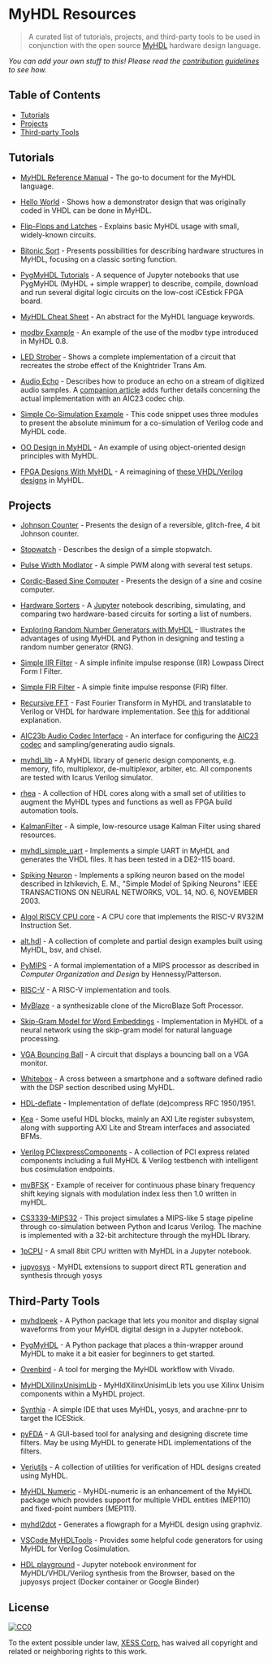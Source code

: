 # MyHDL Resources

> A curated list of tutorials, projects, and third-party tools to be used in conjunction with the
open source [MyHDL](http://myhdl.org/) hardware design language.

*You can add your own stuff to this! Please read the [contribution guidelines](contributing.md) to see how.*



## Table of Contents

<!-- TOC depthFrom:2 depthTo:6 withLinks:1 updateOnSave:1 orderedList:0 -->

- [Tutorials](#tutorials)
- [Projects](#projects)
- [Third-party Tools](#third-party-tools)

<!-- /TOC -->


## Tutorials

- [MyHDL Reference Manual](http://docs.myhdl.org/en/stable/) -
The go-to document for the MyHDL language.

- [Hello World](http://myhdl.org/docs/examples/helloworld.html) -
Shows how a demonstrator design that was originally coded in VHDL can be done in MyHDL.

- [Flip-Flops and Latches](http://myhdl.org/docs/examples/flipflops.html) -
Explains basic MyHDL usage with small, widely-known circuits.

- [Bitonic Sort](http://myhdl.org/docs/examples/bitonic/) -
Presents possibilities for describing hardware structures in MyHDL, focusing on
a classic sorting function.

- [PygMyHDL Tutorials](https://github.com/xesscorp/pygmyhdl#getting-started) -
A sequence of Jupyter notebooks that use PygMyHDL (MyHDL + simple wrapper)
to describe, compile, download and run several digital logic circuits on the
low-cost iCEstick FPGA board.

- [MyHDL Cheat Sheet](https://bitbucket.org/nico-dev/myhdl_cheat_sheet/src) -
An abstract for the MyHDL language keywords.

- [modbv Example](https://bitbucket.org/cfelton/examples/src/tip/rrs_modbv/) - 
An example of the use of the modbv type introduced in MyHDL 0.8.

- [LED Strober](https://www.fpgarelated.com/showarticle/25.php) - 
Shows a complete implementation of a circuit that recreates
the strobe effect of the Knightrider Trans Am.

- [Audio Echo](https://www.fpgarelated.com/showarticle/34.php) -
Describes how to produce an echo on a stream of digitized audio samples.
A [companion article](https://www.fpgarelated.com/showarticle/41.php) adds further details
concerning the actual implementation with an AIC23 codec chip.

- [Simple Co-Simulation Example](https://gist.github.com/j-marjanovic/1cd36b9da44280e890b6) -
This code snippet uses three modules to present the absolute minimum for a
co-simulation of Verilog code and MyHDL code.

- [OO Design in MyHDL](https://gist.github.com/josyb/2e43c9ad7ffa772d52dfd66cb660dc4a) -
An example of using object-oriented design principles with MyHDL.

- [FPGA Designs With MyHDL](http://fpga-designs-with-myhdl.readthedocs.io/en/latest/index.html) -
A reimagining of [these VHDL/Verilog designs](http://pythondsp.readthedocs.io/en/latest/pythondsp/toc.html#fpga-designs-with-verilog-and-systemverilog) in MyHDL.


## Projects

- [Johnson Counter](http://myhdl.org/docs/examples/jc2.html) -
Presents the design of a reversible, glitch-free, 4 bit Johnson counter.

- [Stopwatch](http://myhdl.org/docs/examples/stopwatch/) -
Describes the design of a simple stopwatch.

- [Pulse Width Modlator](https://bitbucket.org/cfelton/examples/src/tip/pwm?at=default) -
A simple PWM along with several test setups.

- [Cordic-Based Sine Computer](http://myhdl.org/docs/examples/sinecomp/) -
Presents the design of a sine and cosine computer.

- [Hardware Sorters](https://github.com/xesscorp/Hardware-Sorters) -
A [Jupyter](jupyter.org) notebook describing, simulating, and comparing 
two hardware-based circuits for sorting a list of numbers.

- [Exploring Random Number Generators with MyHDL](https://github.com/xesscorp/CAT-Board/blob/master/tests/RNG_with_MyHDL.ipynb) -
Illustrates the advantages of using MyHDL and Python in designing and testing a random number generator (RNG).

- [Simple IIR Filter](https://bitbucket.org/cfelton/examples/src/tip/siir/) -
A simple infinite impulse response (IIR) Lowpass Direct Form I Filter.

- [Simple FIR Filter](https://bitbucket.org/cfelton/examples/src/tip/firfilt?at=default) -
A simple finite impulse response (FIR) filter.

- [Recursive FFT](https://bitbucket.org/cfelton/examples/src/tip/rfft/) -
Fast Fourier Transform in MyHDL and translatable to Verilog or VHDL for hardware implementation.
See [this](https://www.dsprelated.com/showcode/16.php) for additional explanation.

- [AIC23b Audio Codec Interface](https://bitbucket.org/cfelton/examples/src/tip/mycores/aic23?at=default) -
An interface for configuring the [AIC23 codec](http://www.ti.com/product/TLV320AIC23B) and sampling/generating audio signals.

- [myhdl_lib](https://github.com/nkavaldj/myhdl_lib) -
A MyHDL library of generic design components, e.g. memory, fifo, multiplexor, de-multiplexor, arbiter, etc. All components are tested with Icarus Verilog simulator.

- [rhea](https://github.com/cfelton/rhea) -
A collection of HDL cores along with a small set of utilities to augment the MyHDL types and functions as well as FPGA build automation tools.

- [KalmanFilter](https://github.com/josyb/KalmanFilter) - 
A simple, low-resource usage Kalman Filter using shared resources.

- [myhdl_simple_uart](https://github.com/andrecp/myhdl_simple_uart) - 
Implements a simple UART in MyHDL and generates the VHDL files. It has been tested in a DE2-115 board.

- [Spiking Neuron](https://github.com/CodeReclaimers/myhdl-experiments/blob/master/izhikevitch/neuron.py) -
Implements a spiking neuron based on the model described in
Izhikevich, E. M., "Simple Model of Spiking Neurons"
IEEE TRANSACTIONS ON NEURAL NETWORKS, VOL. 14, NO. 6, NOVEMBER 2003.

- [Algol RISCV CPU core](https://github.com/AngelTerrones/Algol) -
A CPU core that implements the RISC-V RV32IM Instruction Set.

- [alt.hdl](https://github.com/cfelton/alt.hdl) -
A collection of complete and partial design examples built using MyHDL, bsv, and chisel.

- [PyMIPS](https://github.com/mgaitan/pymips) -
A formal implementation of a MIPS processor as described in *Computer Organization and Design* by Hennessy/Patterson.

- [RISC-V](https://github.com/jck/riscv) -
A RISC-V implementation and tools.

- [MyBlaze](https://github.com/wware/myblaze) -
a synthesizable clone of the MicroBlaze Soft Processor.

- [Skip-Gram Model for Word Embeddings](https://github.com/gw0/rs-skip-gram-in-myhdl) -
Implementation in MyHDL of a neural network using the skip-gram model for natural language processing.

- [VGA Bouncing Ball](https://github.com/on1arf/myhdl-vga_bounceball) -
A circuit that displays a bouncing ball on a VGA monitor.

- [Whitebox](https://github.com/testaco/whitebox) -
A cross between a smartphone and a software defined radio with the DSP section described using MyHDL.

- [HDL-deflate](https://github.com/tomtor/HDL-deflate) -
Implementation of deflate (de)compress RFC 1950/1951.

- [Kea](https://github.com/SmartAcoustics/Kea) -
Some useful HDL blocks, mainly an AXI Lite register subsystem, along with supporting AXI Lite and Stream interfaces and associated BFMs.

- [Verilog PCIexpressComponents](https://github.com/mongrelgem/Verilog-PCIexpress-Components) -
A collection of PCI express related components including a full MyHDL & Verilog testbench with intelligent bus cosimulation endpoints.

- [myBFSK](https://github.com/Hypotalamus/myBFSK) -
Example of receiver for continuous phase binary frequency shift keying signals with modulation index less then 1.0 written in myHDL.

- [CS3339-MIPS32](https://github.com/grantslape/CS3339-MIPS32) -
This project simulates a MIPS-like 5 stage pipeline through co-simulation between Python and Icarus Verilog. The machine is implemented with a 32-bit architecture through the myHDL library.

- [1pCPU](https://github.com/pcornier/1pCPU) -
A small 8bit CPU written with MyHDL in a Jupyter notebook.

- [jupyosys](https://hackaday.io/project/171216-jupyosys) -
MyHDL extensions to support direct RTL generation and synthesis through yosys 

## Third-Party Tools

- [myhdlpeek](https://github.com/xesscorp/myhdlpeek) - 
A Python package that lets you monitor and display signal waveforms from your MyHDL digital design in a Jupyter notebook.

- [PygMyHDL](https://github.com/xesscorp/pygmyhdl) - 
A Python package that places a thin-wrapper around MyHDL to make it a bit easier for
beginners to get started.

- [Ovenbird](https://github.com/hgomersall/Ovenbird) - 
A tool for merging the MyHDL workflow with Vivado.

- [MyHDLXilinxUnisimLib](https://bitbucket.org/nico-dev/myhdl_xilinx_unisim_lib/) - 
MyHldXilinxUnisimLib lets you use Xilinx Unisim components within a MyHDL project.

- [Synthia](https://github.com/nturley/synthia) -
A simple IDE that uses MyHDL, yosys, and arachne-pnr to target the ICEStick.

- [pyFDA](https://github.com/chipmuenk/pyFDA) -
A GUI-based tool for analysing and designing discrete time filters.
May be using MyHDL to generate HDL implementations of the filters.

- [Veriutils](https://github.com/hgomersall/Veriutils) -
A collection of utilities for verification of HDL designs created using MyHDL.

- [MyHDL Numeric](https://github.com/jmgc/myhdl-numeric) -
MyHDL-numeric is an enhancement of the MyHDL package which provides support for multiple VHDL entities (MEP110) and fixed-point numbers (MEP111).

- [myhdl2dot](https://github.com/harboleas/myhdl2dot) -
Generates a flowgraph for a MyHDL design using graphviz.

- [VSCode MyHDLTools](https://github.com/rbnprdy/vscode-myhdltools) -
Provides some helpful code generators for using MyHDL for Verilog Cosimulation.

- [HDL playground](https://github.com/hackfin/hdlplayground) -
Jupyter notebook environment for MyHDL/VHDL/Verilog synthesis from the Browser, based on the jupyosys project (Docker container or Google Binder)


## License

[![CC0](http://mirrors.creativecommons.org/presskit/buttons/88x31/svg/cc-zero.svg)](https://creativecommons.org/publicdomain/zero/1.0/)

To the extent possible under law, [XESS Corp.](http://xess.com) has waived all copyright and related or neighboring rights to this work.
